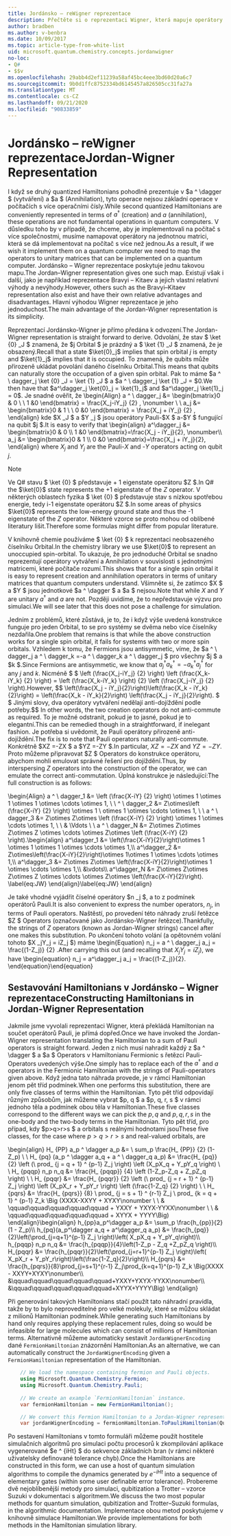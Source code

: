 ```yaml
---
title: Jordánsko – reWigner reprezentace
description: Přečtěte si o reprezentaci Wigner, která mapuje operátory Hamiltonian na jednotnou matrici, která se dá snadněji implementovat na počítač s procesorem.
author: bradben
ms.author: v-benbra
ms.date: 10/09/2017
ms.topic: article-type-from-white-list
uid: microsoft.quantum.chemistry.concepts.jordanwigner
no-loc:
- Q#
- $$v
ms.openlocfilehash: 29abb4d2ef11239a58af45bc4eee3bd60d20a6c7
ms.sourcegitcommit: 9b0d1ffc8752334bd6145457a826505cc31fa27a
ms.translationtype: MT
ms.contentlocale: cs-CZ
ms.lasthandoff: 09/21/2020
ms.locfileid: "90833859"
---
```

# <a name="jordan-wigner-representation"></a><span data-ttu-id="576bb-103">Jordánsko – reWigner reprezentace</span><span class="sxs-lookup"><span data-stu-id="576bb-103">Jordan-Wigner Representation</span></span>

<span data-ttu-id="576bb-104">I když se druhý quantized Hamiltonians pohodlně prezentuje v $a ^ \dagger $ (vytváření) a $a $ (Annihilation), tyto operace nejsou základní operace v počítačích s více operačními čísly.</span><span class="sxs-lookup"><span data-stu-id="576bb-104">While second quantized Hamiltonians are conveniently represented in terms of $a^\dagger$ (creation) and $a$ (annihilation), these operations are not fundamental operations in quantum computers.</span></span>
<span data-ttu-id="576bb-105">V důsledku toho by v případě, že chceme, aby je implementovali na počítač s více společnostmi, musíme namapovat operátory na jednotnou matrici, která se dá implementovat na počítač s více než jednou.</span><span class="sxs-lookup"><span data-stu-id="576bb-105">As a result, if we wish it implement them on a quantum computer we need to map the operators to unitary matrices that can be implemented on a quantum computer.</span></span>
<span data-ttu-id="576bb-106">Jordánsko – Wigner reprezentace poskytuje jednu takovou mapu.</span><span class="sxs-lookup"><span data-stu-id="576bb-106">The Jordan–Wigner representation gives one such map.</span></span>
<span data-ttu-id="576bb-107">Existují však i další, jako je například reprezentace Bravyi – Kitaev a jejich vlastní relativní výhody a nevýhody.</span><span class="sxs-lookup"><span data-stu-id="576bb-107">However, others such as the Bravyi–Kitaev representation also exist and have their own relative advantages and disadvantages.</span></span>
<span data-ttu-id="576bb-108">Hlavní výhodou Wigner reprezentace je jeho jednoduchost.</span><span class="sxs-lookup"><span data-stu-id="576bb-108">The main advantage of the Jordan-Wigner representation is its simplicity.</span></span>

<span data-ttu-id="576bb-109">Reprezentací Jordánsko-Wigner je přímo předána k odvození.</span><span class="sxs-lookup"><span data-stu-id="576bb-109">The Jordan-Wigner representation is straight forward to derive.</span></span>
<span data-ttu-id="576bb-110">Odvolání, že stav $ \ket {0} _J $ znamená, že $j Orbital $ je prázdný a $ \ket {1} _J $ znamená, že je obsazený.</span><span class="sxs-lookup"><span data-stu-id="576bb-110">Recall that a state $\ket{0}_j$ implies that spin orbital $j$ is empty and $\ket{1}_j$ implies that it is occupied.</span></span>
<span data-ttu-id="576bb-111">To znamená, že qubits může přirozeně ukládat povolání daného číselníku Orbital.</span><span class="sxs-lookup"><span data-stu-id="576bb-111">This means that qubits can naturally store the occupation of a given spin orbital.</span></span>
<span data-ttu-id="576bb-112">Pak to máme $a ^ \ dagger_j \ket {0} _J = \ket {1} _J $ a $a ^ \ dagger_j \ket {1} _J = $0.</span><span class="sxs-lookup"><span data-stu-id="576bb-112">We then have that $a^\dagger_j \ket{0}_j = \ket{1}_j$ and $a^\dagger_j \ket{1}_j = 0$.</span></span>
<span data-ttu-id="576bb-113">Je snadné ověřit, že \begin{Align} a ^ \ dagger_j &= \begin{bmatrix}0 & 0 \\ \ 1 &0 \end{bmatrix} = \frac{X_j-iY_j} {2} , \nonumber \\ \\ a_j &= \begin{bmatrix}0 & 1 \\ \ 0 &0 \end{bmatrix} = \frac{X_j + iY_j} {2} , \end{align} kde $X _J $ a $Y _j $ jsou operátory Pauli-$X $ a-$Y $ fungující na qubit $j $.</span><span class="sxs-lookup"><span data-stu-id="576bb-113">It is easy to verify that \begin{align} a^\dagger_j &= \begin{bmatrix}0 & 0 \\\ 1 &0 \end{bmatrix}=\frac{X_j - iY_j}{2}, \nonumber\\\\ a_j &= \begin{bmatrix}0 & 1 \\\ 0 &0 \end{bmatrix}=\frac{X_j + iY_j}{2}, \end{align} where $X_j$ and $Y_j$ are the Pauli-$X$ and -$Y$ operators acting on qubit $j$.</span></span>

>[!NOTE]
> <span data-ttu-id="576bb-114">Ve Q# stavu $ \ket {0} $ představuje + 1 eigenstate operátoru $Z $.</span><span class="sxs-lookup"><span data-stu-id="576bb-114">In Q# the $\ket{0}$ state represents the +1 eigenstate of the $Z$ operator.</span></span> <span data-ttu-id="576bb-115">V některých oblastech fyzika $ \ket {0} $ představuje stav s nízkou spotřebou energie, tedy i-1 eigenstate operátoru $Z $.</span><span class="sxs-lookup"><span data-stu-id="576bb-115">In some areas of physics $\ket{0}$ represents the low-energy ground state and thus the -1 eigenstate of the $Z$ operator.</span></span> <span data-ttu-id="576bb-116">Některé vzorce se proto mohou od oblíbené literatury lišit.</span><span class="sxs-lookup"><span data-stu-id="576bb-116">Therefore some formulas might differ from popular literature.</span></span>

<span data-ttu-id="576bb-117">V knihovně chemie používáme $ \ket {0} $ k reprezentaci neobsazeného číselníku Orbital.</span><span class="sxs-lookup"><span data-stu-id="576bb-117">In the chemistry library we use $\ket{0}$ to represent an unoccupied spin-orbital.</span></span>
<span data-ttu-id="576bb-118">To ukazuje, že pro jednoduché Orbital se snadno reprezentují operátory vytváření a Annihilation v souvislosti s jednotnými matricemi, které počítače rozumí.</span><span class="sxs-lookup"><span data-stu-id="576bb-118">This shows that for a single spin orbital it is easy to represent creation and annihilation operators in terms of unitary matrices that quantum computers understand.</span></span>
<span data-ttu-id="576bb-119">Všimněte si, že zatímco $X $ a $Y $ jsou jednotkové $a ^ \dagger $ a $a $ nejsou.</span><span class="sxs-lookup"><span data-stu-id="576bb-119">Note that while $X$ and $Y$ are unitary $a^\dagger$ and $a$ are not.</span></span>
<span data-ttu-id="576bb-120">Později uvidíme, že to nepředstavuje výzvu pro simulaci.</span><span class="sxs-lookup"><span data-stu-id="576bb-120">We will see later that this does not pose a challenge for simulation.</span></span>

<span data-ttu-id="576bb-121">Jedním z problémů, které zůstává, je to, že i když výše uvedená konstrukce funguje pro jeden Orbital, to se pro systémy se dvěma nebo více číselníky nezdařila.</span><span class="sxs-lookup"><span data-stu-id="576bb-121">One problem that remains is that while the above construction works for a single spin orbital, it fails for systems with two or more spin orbitals.</span></span>
<span data-ttu-id="576bb-122">Vzhledem k tomu, že Fermions jsou antisymmetic, víme, že $a ^ \ dagger_j a ^ \ dagger_k =-a ^ \ dagger_k a ^ \ dagger_j $ pro všechny $j $ a $k $.</span><span class="sxs-lookup"><span data-stu-id="576bb-122">Since Fermions are antisymmetic, we know that $a^\dagger_j a^\dagger_k = - a^\dagger_k a^\dagger_j$ for any $j$ and $k$.</span></span>
<span data-ttu-id="576bb-123">Nicméně $ $ \left (\frac{X_j-iY_j} {2} \right) \left (\frac{X_k-iY_k} {2} \right) = \left (\frac{X_k-iY_k} \right) {2} \left (\frac{X_j-iY_j} {2} \right).</span><span class="sxs-lookup"><span data-stu-id="576bb-123">However, $$ \left(\frac{X_j - iY_j}{2}\right)\left(\frac{X_k - iY_k}{2}\right) = \left(\frac{X_k - iY_k}{2}\right) \left(\frac{X_j - iY_j}{2}\right).</span></span>
<span data-ttu-id="576bb-124">$ $ Jinými slovy, dva operátory vytváření nedělají anti-dojíždění podle potřeby.</span><span class="sxs-lookup"><span data-stu-id="576bb-124">$$ In other words, the two creation operators do not anti-commute as required.</span></span>
<span data-ttu-id="576bb-125">To je možné odstranit, pokud je to jasné, pokud je to elegantní.</span><span class="sxs-lookup"><span data-stu-id="576bb-125">This can be remedied though in a straightforward, if inelegant fashion.</span></span>
<span data-ttu-id="576bb-126">Je potřeba si uvědomit, že Pauli operátory přirozeně anti-dojíždění.</span><span class="sxs-lookup"><span data-stu-id="576bb-126">The fix is to note that Pauli operators naturally anti-commute.</span></span>
<span data-ttu-id="576bb-127">Konkrétně $XZ =-ZX $ a $YZ =-ZY $.</span><span class="sxs-lookup"><span data-stu-id="576bb-127">In particular, $XZ = -ZX$ and $YZ=-ZY$.</span></span>
<span data-ttu-id="576bb-128">Proto můžeme připravovat $Z $ Operators do konstrukce operátoru, abychom mohli emulovat správné řešení pro dojíždění.</span><span class="sxs-lookup"><span data-stu-id="576bb-128">Thus, by interspersing $Z$ operators into the construction of the operator, we can emulate the correct anti-commutation.</span></span>
<span data-ttu-id="576bb-129">Úplná konstrukce je následující:</span><span class="sxs-lookup"><span data-stu-id="576bb-129">The full construction is as follows:</span></span> 

<span data-ttu-id="576bb-130">\begin{Align} a ^ \ dagger_1 &= \left (\frac{X-iY} {2} \right) \otimes 1 \otimes 1 \otimes 1 \otimes \cdots \otimes 1, \\ \\ ^ \ dagger_2 &= Z\otimes\left (\frac{X-iY} {2} \right) \otimes 1 \ otimes 1 \otimes \cdots \otimes 1, \\ \\ a ^ \ dagger_3 &= Z\otimes Z\otimes \left (\frac{X-iY} {2} \right) \otimes 1 \otimes \cdots \otimes 1, \\ \\ & \Vdots \\ \\ a ^ \ dagger_N &= Z\otimes Z\otimes Z\otimes Z \otimes \cdots \otimes Z\otimes \left (\frac{X-iY} {2} \right).</span><span class="sxs-lookup"><span data-stu-id="576bb-130">\begin{align} a^\dagger_1 &= \left(\frac{X-iY}{2}\right)\otimes 1 \otimes 1 \otimes 1 \otimes \cdots \otimes 1,\\\\ a^\dagger_2 &= Z\otimes\left(\frac{X-iY}{2}\right)\otimes 1\otimes 1 \otimes \cdots \otimes 1,\\\\ a^\dagger_3 &= Z\otimes Z\otimes \left(\frac{X-iY}{2}\right)\otimes 1 \otimes \cdots \otimes 1,\\\\ &\vdots\\\\ a^\dagger_N &= Z\otimes Z\otimes Z\otimes Z \otimes \cdots \otimes Z\otimes \left(\frac{X-iY}{2}\right).</span></span> <span data-ttu-id="576bb-131">\label{eq:JW} \end{align}</span><span class="sxs-lookup"><span data-stu-id="576bb-131">\label{eq:JW} \end{align}</span></span>

<span data-ttu-id="576bb-132">Je také vhodné vyjádřit číselné operátory $n _j $, a to z podmínek operátorů Pauli.</span><span class="sxs-lookup"><span data-stu-id="576bb-132">It is also convenient to express the number operators, $n_j$, in terms of Pauli operators.</span></span>
<span data-ttu-id="576bb-133">Naštěstí, po provedení této náhrady zruší řetězce $Z $ Operators (označované jako Jordánsko-Wigner řetězce).</span><span class="sxs-lookup"><span data-stu-id="576bb-133">Thankfully, the strings of $Z$ operators (known as Jordan-Wigner strings) cancel after one makes this substitution.</span></span>
<span data-ttu-id="576bb-134">Po ukončení tohoto volání (a opětovném volání tohoto $X _jY_j = iZ_j $) máme \begin{Equation} n_j = a ^ \ dagger_j a_j = \frac{(1-Z_j)} {2} .</span><span class="sxs-lookup"><span data-stu-id="576bb-134">After carrying this out (and recalling that $X_jY_j=iZ_j$), we have \begin{equation} n_j = a^\dagger_j a_j = \frac{(1-Z_j)}{2}.</span></span>
<span data-ttu-id="576bb-135">\end{equation}</span><span class="sxs-lookup"><span data-stu-id="576bb-135">\end{equation}</span></span>


## <a name="constructing-hamiltonians-in-jordan-wigner-representation"></a><span data-ttu-id="576bb-136">Sestavování Hamiltonians v Jordánsko – Wigner reprezentace</span><span class="sxs-lookup"><span data-stu-id="576bb-136">Constructing Hamiltonians in Jordan-Wigner Representation</span></span>

<span data-ttu-id="576bb-137">Jakmile jsme vyvolali reprezentaci Wigner, která překládá Hamiltonian na součet operátorů Pauli, je přímá dopřed.</span><span class="sxs-lookup"><span data-stu-id="576bb-137">Once we have invoked the Jordan-Wigner representation translating the Hamiltonian to a sum of Pauli operators is straight forward.</span></span>
<span data-ttu-id="576bb-138">Jeden z nich musí nahradit každý z $a ^ \dagger $ a $a $ Operators v Hamiltonianu Fermionic s řetězci Pauli-Operators uvedených výše.</span><span class="sxs-lookup"><span data-stu-id="576bb-138">One simply has to replace each of the $a^\dagger$ and $a$ operators in the Fermionic Hamiltonian with the strings of Pauli-operators given above.</span></span>
<span data-ttu-id="576bb-139">Když jedna tato náhrada provede, je v rámci Hamiltonian jenom pět tříd podmínek.</span><span class="sxs-lookup"><span data-stu-id="576bb-139">When one performs this substitution, there are only five classes of terms within the Hamiltonian.</span></span>
<span data-ttu-id="576bb-140">Tyto pět tříd odpovídají různým způsobům, jak můžeme vybrat $p, q $ a $p, q, r, s $ v rámci jednoho těla a podmínek obou těla v Hamiltonian.</span><span class="sxs-lookup"><span data-stu-id="576bb-140">These five classes correspond to the different ways we can pick the $p,q$ and $p,q,r,s$ in the one-body and the two-body terms in the Hamiltonian.</span></span>
<span data-ttu-id="576bb-141">Tyto pět tříd, pro případ, kdy $p>q>r>s $ a orbitals s reálnými hodnotami jsou</span><span class="sxs-lookup"><span data-stu-id="576bb-141">These five classes, for the case where $p>q>r>s$ and real-valued orbitals, are</span></span>

<span data-ttu-id="576bb-142">\begin{align} H_ {PP} a_p ^ \dagger a_p &= \ sum_p \frac{H_ {PP}} {2} (1-Z_p) \\ \\ H_ {pq} (a_p ^ \dagger a_q + a ^ \ dagger_q a_p) &= \frac{H_ {pq}} {2} \left (\ prod_ {j = q + 1} ^ {p-1} Z_j \right) \left (X_pX_q + Y_pY_q \right) \\ \\ H_ {pqqp} n_p n_q &= \frac{H_ {pqqp}} {4} \left (1-Z_p-Z_q + Z_pZ_q \right) \\ \\ H_ {pqqr} &= \frac{H_ {pqqr}} {2} \left (\ prod_ {j = r + 1} ^ {p-1} Z_j \right) \left (X_pX_r + Y_pY_r \right) \left (\frac{1-Z_q} {2} \right) \\ \\ H_ {pqrs} &= \frac{H_ {pqrs}} {8} \ prod_ {j = s + 1} ^ {r-1} Z_j \ prod_ {k = q + 1} ^ {p-1} Z_k \Big (XXXX-XXYY + XYXY\nonumber \\ \\ & \qquad\qquad\qquad\qquad\qquad + YXXY + YXYX-YYXX\nonumber \\ \\ & \qquad\qquad\qquad\qquad\qquad + XYYX + YYYY\Big) \end{align}</span><span class="sxs-lookup"><span data-stu-id="576bb-142">\begin{align} h_{pp}a_p^\dagger a_p &= \sum_p \frac{h_{pp}}{2}(1 - Z_p)\\\\ h_{pq}(a_p^\dagger a_q + a^\dagger_q a_p) &= \frac{h_{pq}}{2}\left(\prod_{j=q+1}^{p-1} Z_j \right)\left( X_pX_q + Y_pY_q\right)\\\\ h_{pqqp} n_p n_q &=  \frac{h_{pqqp}}{4}\left(1-Z_p - Z_q +Z_pZ_q \right)\\\\ H_{pqqr} &= \frac{h_{pqqr}}{2}\left(\prod_{j=r+1}^{p-1} Z_j \right)\left( X_pX_r + Y_pY_r\right)\left(\frac{1-Z_q}{2}\right)\\\\ H_{pqrs} &= \frac{h_{pqrs}}{8}\prod_{j=s+1}^{r-1} Z_j\prod_{k=q+1}^{p-1} Z_k \Big(XXXX - XXYY+XYXY\nonumber\\\\ &\qquad\qquad\qquad\qquad\qquad+YXXY+YXYX-YYXX\nonumber\\\\ &\qquad\qquad\qquad\qquad\qquad+XYYX+YYYY\Big) \end{align}</span></span>

<span data-ttu-id="576bb-143">Při generování takových Hamiltonians stačí použít tato náhradní pravidla, takže by to bylo neproveditelné pro velké molekuly, které se můžou skládat z milionů Hamiltonian podmínek.</span><span class="sxs-lookup"><span data-stu-id="576bb-143">While generating such Hamiltonians by hand only requires applying these replacement rules, doing so would be infeasible for large molecules which can consist of millions of Hamiltonian terms.</span></span>
<span data-ttu-id="576bb-144">Alternativně můžeme automaticky sestavit `JordanWignerEncoding` dané `FermionHamiltonian` znázornění Hamiltonian.</span><span class="sxs-lookup"><span data-stu-id="576bb-144">As an alternative, we can automatically construct the `JordanWignerEncoding` given a `FermionHamiltonian` representation of the Hamiltonian.</span></span>

```csharp
    // We load the namespace containing fermion and Pauli objects. 
    using Microsoft.Quantum.Chemistry.Fermion;
    using Microsoft.Quantum.Chemistry.Pauli;
    
    // We create an example `FermionHamiltonian` instance.
    var fermionHamiltonian = new FermionHamiltonian();

    // We convert this Fermion Hamiltonian to a Jordan-Wigner representation.
    var jordanWignerEncoding = fermionHamiltonian.ToPauliHamiltonian(QubitEncoding.JordanWigner);
```

<span data-ttu-id="576bb-145">Po sestavení Hamiltonians v tomto formuláři můžeme použít hostitele simulačních algoritmů pro simulaci počtu procesorů k zkompilování aplikace vygenerované $e ^ {iHt} $ do sekvence základních bran (v rámci některé uživatelsky definované tolerance chyb).</span><span class="sxs-lookup"><span data-stu-id="576bb-145">Once the Hamiltonians are constructed in this form, we can use a host of quantum simulation algorithms to compile the dynamics generated by $e^{-iHt}$ into a sequence of elementary gates (within some user definable error tolerance).</span></span>
<span data-ttu-id="576bb-146">Probereme dvě nejoblíbenější metody pro simulaci, qubitization a Trotter – vzorce Suzuki v dokumentaci s algoritmem.</span><span class="sxs-lookup"><span data-stu-id="576bb-146">We discuss the two most popular methods for quantum simulation, qubitization and Trotter–Suzuki formulas, in the algorithmic documentation.</span></span> <span data-ttu-id="576bb-147">Implementace obou metod poskytujeme v knihovně simulace Hamiltonian.</span><span class="sxs-lookup"><span data-stu-id="576bb-147">We provide implementations for both methods in the Hamiltonian simulation library.</span></span>
